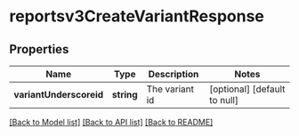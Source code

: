 # reportsv3CreateVariantResponse

## Properties
Name | Type | Description | Notes
------------ | ------------- | ------------- | -------------
**variantUnderscoreid** | **string** | The variant id | [optional] [default to null]

[[Back to Model list]](../README.md#documentation-for-models) [[Back to API list]](../README.md#documentation-for-api-endpoints) [[Back to README]](../README.md)



